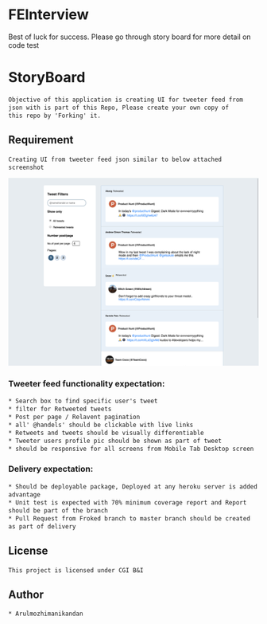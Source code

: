 # FEInterview
Best of luck for success. 
Please go through story board for more detail on code test

# StoryBoard
    Objective of this application is creating UI for tweeter feed from 
    json with is part of this Repo, Please create your own copy of 
    this repo by 'Forking' it.
 
 ## Requirement
    
    Creating UI from tweeter feed json similar to below attached screenshot
    
![Screenshot](SampleScreen.png)

### Tweeter feed functionality expectation:
    * Search box to find specific user's tweet 
    * filter for Retweeted tweets 
    * Post per page / Relavent pagination
    * all' @handels' should be clickable with live links
    * Retweets and tweets should be visually differentiable 
    * Tweeter users profile pic should be shown as part of tweet
    * should be responsive for all screens from Mobile Tab Desktop screen
    
### Delivery expectation:
    * Should be deployable package, Deployed at any heroku server is added advantage
    * Unit test is expected with 70% minimum coverage report and Report should be part of the branch
    * Pull Request from Froked branch to master branch should be created as part of delivery
    
    
 ## License
    
    This project is licensed under CGI B&I 

## Author
    
    * Arulmozhimanikandan 

      
  
   